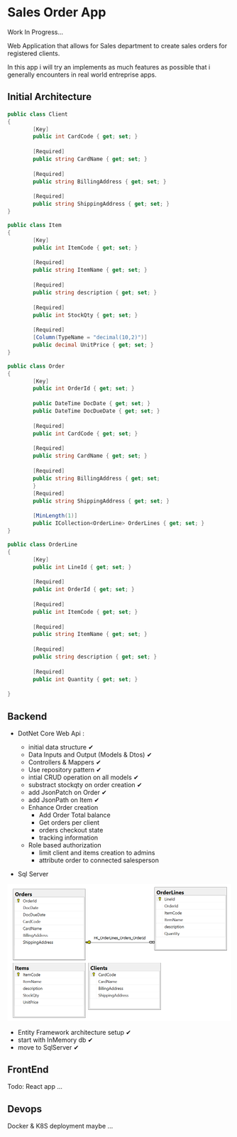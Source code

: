 # Sales Order App

Work In Progress...

Web Application that allows for Sales department to create sales orders for registered clients.

In this app i will try an implements as much features as possible that i generally encounters in real world entreprise apps.

## Initial Architecture

```c#
public class Client
{
		[Key]
		public int CardCode { get; set; }

		[Required]
		public string CardName { get; set; }

		[Required]
		public string BillingAddress { get; set; }

		[Required]
		public string ShippingAddress { get; set; }
}
```

```c#
public class Item
{
		[Key]
		public int ItemCode { get; set; }

		[Required]
		public string ItemName { get; set; }

		[Required]
		public string description { get; set; }

		[Required]
		public int StockQty { get; set; }

		[Required]
		[Column(TypeName = "decimal(10,2)")]
		public decimal UnitPrice { get; set; }
}
```

```c#
public class Order
{
		[Key]
		public int OrderId { get; set; }

		public DateTime DocDate { get; set; }
		public DateTime DocDueDate { get; set; }

		[Required]
		public int CardCode { get; set; }

		[Required]
		public string CardName { get; set; }

		[Required]
		public string BillingAddress { get; set;
		}
		[Required]
		public string ShippingAddress { get; set; }

		[MinLength(1)]
		public ICollection<OrderLine> OrderLines { get; set; }
}
```

```c#
public class OrderLine
{
		[Key]
		public int LineId { get; set; }

		[Required]
		public int OrderId { get; set; }

		[Required]
		public int ItemCode { get; set; }

		[Required]
		public string ItemName { get; set; }

		[Required]
		public string description { get; set; }

		[Required]
		public int Quantity { get; set; }

}
```

## Backend

- DotNet Core Web Api :

  - initial data structure ✔
  - Data Inputs and Output (Models & Dtos) ✔
  - Controllers & Mappers ✔
  - Use repository pattern ✔
  - intial CRUD operation on all models ✔
  - substract stockqty on order creation ✔
  - add JsonPatch on Order ✔
  - add JsonPath on Item ✔
  - Enhance Order creation
    - Add Order Total balance
    - Get orders per client
    - orders checkout state
    - tracking information
  - Role based authorization
    - limit client and items creation to admins
    - attribute order to connected salesperson

- Sql Server

![Db Diagram](https://raw.githubusercontent.com/ouss4m4/sales-order/main/db-diagram.png)

- Entity Framework architecture setup ✔
- start with InMemory db ✔
- move to SqlServer ✔

## FrontEnd

Todo: React app ...

## Devops

Docker & K8S deployment maybe ...
